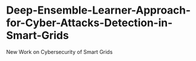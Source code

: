 # Deep-Ensemble-Learner-Approach-for-Cyber-Attacks-Detection-in-Smart-Grids
New Work on Cybersecurity of Smart Grids
